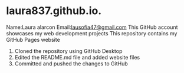 # laura837.github.io.
Name:Laura alarcon
Email:lausofia47@gmail.com
This GitHub account showcases my web development projects
This repository contains my GitHub Pages website
1. Cloned the repository using GitHub Desktop
2. Edited the README.md file and added website files
3. Committed and pushed the changes to GitHub